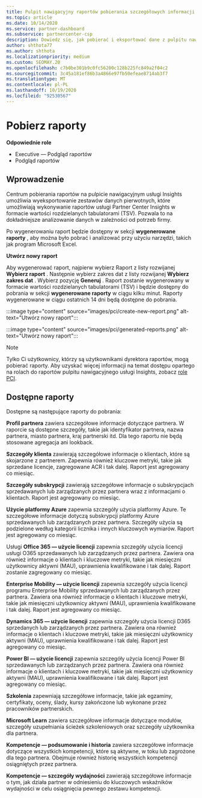 ```yaml
---
title: Pulpit nawigacyjny raportów pobierania szczegółowych informacji
ms.topic: article
ms.date: 10/14/2020
ms.service: partner-dashboard
ms.subservice: partnercenter-csp
description: Dowiedz się, jak pobierać i eksportować dane z pulpitu nawigacyjnego ujednoliconego raportowania Centrum partnerskiego oraz z raportów usługi Partner Center Insights.
author: shthota77
ms.author: shthota
ms.localizationpriority: medium
ms.custom: SEOMAY.20
ms.openlocfilehash: c7b0be301b9c0fc56200c128b225fc849a2f04c2
ms.sourcegitcommit: 3c45a181ef86b3a4866e97fb50efeae8714ab3f7
ms.translationtype: MT
ms.contentlocale: pl-PL
ms.lasthandoff: 10/19/2020
ms.locfileid: "92530567"
---
```

# <a name="download-reports"></a>Pobierz raporty

**Odpowiednie role**
- Executive — Podgląd raportów
- Podgląd raportów

## <a name="introduction"></a>Wprowadzenie

Centrum pobierania raportów na pulpicie nawigacyjnym usługi Insights umożliwia wyeksportowanie zestawów danych pierwotnych, które umożliwiają wykonywanie raportów usługi Partner Center Insights w formacie wartości rozdzielanych tabulatorami (TSV). Pozwala to na dokładniejsze analizowanie danych w zależności od potrzeb firmy.

Po wygenerowaniu raport będzie dostępny w sekcji **wygenerowane raporty** , aby można było pobrać i analizować przy użyciu narzędzi, takich jak program Microsoft Excel.

**Utwórz nowy raport**

Aby wygenerować raport, najpierw wybierz Raport z listy rozwijanej **Wybierz raport** . Następnie wybierz zakres dat z listy rozwijanej **Wybierz zakres dat** . Wybierz pozycję **Generuj** . Raport zostanie wygenerowany w formacie wartości rozdzielanych tabulatorami (TSV) i będzie dostępny do pobrania w sekcji **wygenerowane raporty** w ciągu kilku minut. Raporty wygenerowane w ciągu ostatnich 14 dni będą dostępne do pobrania.

:::image type="content" source="images/pci/create-new-report.png" alt-text="Utwórz nowy raport":::

:::image type="content" source="images/pci/generated-reports.png" alt-text="Utwórz nowy raport":::

>[!NOTE] 
>Tylko Ci użytkownicy, którzy są użytkownikami dyrektora raportów, mogą pobierać raporty. Aby uzyskać więcej informacji na temat dostępu opartego na rolach do raportów pulpitu nawigacyjnego usługi Insights, zobacz [role PCI](pci-roles.md). 

## <a name="available-reports"></a>Dostępne raporty

Dostępne są następujące raporty do pobrania:

**Profil partnera** zawiera szczegółowe informacje dotyczące partnera. W raporcie są dostępne szczegóły, takie jak identyfikator partnera, nazwa partnera, miasto partnera, kraj partnerski itd. Dla tego raportu nie będą stosowane agregacja ani lookback.

**Szczegóły klienta** zawierają szczegółowe informacje o klientach, które są skojarzone z partnerem. Zapewnia również kluczowe metryki, takie jak sprzedane licencje, zagregowane ACR i tak dalej. Raport jest agregowany co miesiąc.

**Szczegóły subskrypcji** zawierają szczegółowe informacje o subskrypcjach sprzedawanych lub zarządzanych przez partnera wraz z informacjami o klientach. Raport jest agregowany co miesiąc.

**Użycie platformy Azure** zapewnia szczegóły użycia platformy Azure. Te szczegółowe informacje dotyczą subskrypcji platformy Azure sprzedawanych lub zarządzanych przez partnera. Szczegóły użycia są podzielone według kategorii licznika i innych kluczowych wymiarów. Raport jest agregowany co miesiąc.

Usługi **Office 365 — użycie licencji** zapewnia szczegóły użycia licencji usługi O365 sprzedawanych lub zarządzanych przez partnera. Zawiera ona również informacje o klientach i kluczowe metryki, takie jak miesięczni użytkownicy aktywni (MAU), uprawnienia kwalifikowane i tak dalej. Raport zostanie zagregowany co miesiąc.

**Enterprise Mobility — użycie licencji**  zapewnia szczegóły użycia licencji programu Enterprise Mobility sprzedawanych lub zarządzanych przez partnera. Zawiera ona również informacje o klientach i kluczowe metryki, takie jak miesięczni użytkownicy aktywni (MAU), uprawnienia kwalifikowane i tak dalej. Raport jest agregowany co miesiąc.

**Dynamics 365 — użycie licencji** zapewnia szczegóły użycia licencji D365 sprzedanych lub zarządzanych przez partnera. Zawiera ona również informacje o klientach i kluczowe metryki, takie jak miesięczni użytkownicy aktywni (MAU), uprawnienia kwalifikowane i tak dalej. Raport jest agregowany co miesiąc.

**Power BI — użycie licencji** zapewnia szczegóły użycia licencji Power BI sprzedawanych lub zarządzanych przez partnera. Zawiera ona również informacje o klientach i kluczowe metryki, takie jak miesięczni użytkownicy aktywni (MAU), uprawnienia kwalifikowane i tak dalej. Raport jest agregowany co miesiąc.

**Szkolenia** zapewniają szczegółowe informacje, takie jak egzaminy, certyfikaty, oceny, ślady, kursy zakończone lub wykonane przez pracowników partnerskich.

**Microsoft Learn** zawiera szczegółowe informacje dotyczące modułów, szczegóły uzupełniania ścieżek szkoleniowych oraz szczegóły użytkownika dla partnera.

**Kompetencje — podsumowanie i historia** zawiera szczegółowe informacje dotyczące wszystkich kompetencji, które są aktywne, w toku lub zagrożone dla tego partnera. Obejmuje również historię wszystkich kompetencji osiągniętych przez partnera.

**Kompetencje — szczegóły wydajności** zawierają szczegółowe informacje o tym, jak działa partner w odniesieniu do kluczowych wskaźników wydajności w celu osiągnięcia pewnego zestawu kompetencji.

